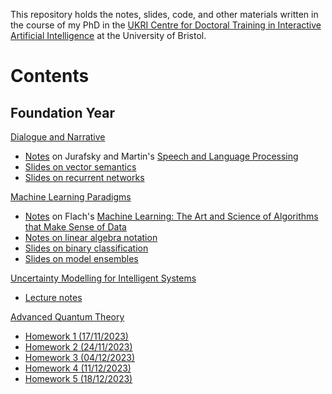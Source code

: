This repository holds the notes, slides, code, and other materials written in the
course of my PhD in the [UKRI Centre for Doctoral Training in Interactive
Artificial Intelligence](https://www.bristol.ac.uk/cdt/interactive-ai/) at the
University of Bristol.

# Contents

## Foundation Year

[Dialogue and Narrative](https://www.bristol.ac.uk/unit-programme-catalogue/UnitDetails.jsa;?ayrCode=23%2F24&unitCode=COMSM0023)

- [Notes](./foundation-year/comsm0023-dialogue-and-narrative/speech-and-language-processing/speech-and-language-processing.pdf)
  on Jurafsky and Martin's [Speech and Language Processing](https://web.stanford.edu/~jurafsky/slp3/)
- [Slides on vector semantics](./foundation-year/comsm0023-dialogue-and-narrative/slides/week-4-vector-semantics/week-4-vector-semantics.pdf)
- [Slides on recurrent networks](./foundation-year/comsm0023-dialogue-and-narrative/slides/week-7-recurrent-networks/week-7-recurrent-networks.pdf)

[Machine Learning Paradigms](https://www.bris.ac.uk/unit-programme-catalogue/UnitDetails.jsa?ayrCode=23%2F24&unitCode=COMSM0025)

- [Notes](./foundation-year/comsm0025-machine-learning-paradigms/machine-learning/machine-learning.pdf)
  on Flach's [Machine Learning: The Art and Science of Algorithms that Make Sense of Data](http://people.cs.bris.ac.uk/~flach/mlbook/)
- [Notes on linear algebra notation](./foundation-year/comsm0025-machine-learning-paradigms/linear-algebra/linear-algebra.pdf)
- [Slides on binary classification](./foundation-year/comsm0025-machine-learning-paradigms/slides/week-2-binary-classification/week-2-binary-classification.pdf)
- [Slides on model ensembles](./foundation-year/comsm0025-machine-learning-paradigms/slides/week-9-model-ensembles/week-9-model-ensembles.pdf)

[Uncertainty Modelling for Intelligent Systems](https://www.bris.ac.uk/unit-programme-catalogue/UnitDetails.jsa?ayrCode=23%2F24&unitCode=EMATM1120)

- [Lecture notes](./foundation-year/ematm0060-uncertainty-modelling/lecture-notes/lecture-notes.pdf)

[Advanced Quantum Theory](https://www.bris.ac.uk/unit-programme-catalogue/UnitDetails.jsa?ayrCode=23%2F24&unitCode=MATHM0013)

- [Homework 1 (17/11/2023)](./foundation-year/mathm0013-advanced-quantum-theory/homework/homework-2023-11-17/homework-2023-11-17.pdf)
- [Homework 2 (24/11/2023)](./foundation-year/mathm0013-advanced-quantum-theory/homework/homework-2023-11-24/homework-2023-11-24.pdf)
- [Homework 3 (04/12/2023)](./foundation-year/mathm0013-advanced-quantum-theory/homework/homework-2023-12-04/homework-2023-12-04.pdf)
- [Homework 4 (11/12/2023)](./foundation-year/mathm0013-advanced-quantum-theory/homework/homework-2023-12-11/homework-2023-12-11.pdf)
- [Homework 5 (18/12/2023)](./foundation-year/mathm0013-advanced-quantum-theory/homework/homework-2023-12-18/homework-2023-12-18.pdf)
